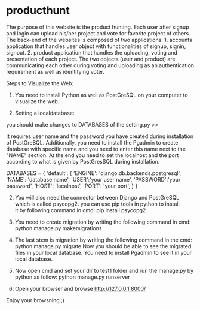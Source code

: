# producthunt
The purpose of this website is the product hunting. Each user after signup and login can upload his/her project and vote for favorite
project of others. The back-end of the websites is composed of two applications: 1. accounts application that handles user object with 
functionalities of signup, signin, signout. 2. product application that handles the uploading, voting and presentation of each project.
The two objects (user and product) are communicating each other during voting and uploading as an authentication requirement as well as identifying voter.




Steps to Visualize the Web:



1. You need to install Python as well as PostGreSQL on your computer to visualize the web. 

2. Setting a localdatabase: 

you should make changes to DATABASES of the setting.py >>

It requires user name and the password you have created during installation of PostGreSQL. Additionally, you need to install the Pgadmin
to create database with specific name and you need to enter this name next to the "NAME" section. At the end you need to set 
the localhost and the port according to what is given by PostGresSQL during installation.





DATABASES = {
    'default': {
        'ENGINE': 'django.db.backends.postgresql',
        'NAME': 'database name',
        'USER':'your user name',
        'PASSWORD':'your password',
        'HOST': 'localhost',
        'PORT': 'your port',
      }
    }
    
    
    
    
    

2. You will also need the connector between Django and PostGreSQL which is called psycopg2. you can use pip tools in python to install  
   it by following command in cmd: 
   pip install psycopg2


3. You need to create migration by writing the following command in cmd:
   python manage.py makemigrations
   

4. The last stem is migration by writing the following command in the cmd:
   python manage.py migrate
   Now you should be able to see the migrated files in your local database. You need to install Pgadmin to see it in your local 
   database.

5. Now open cmd and set your dir to test1 folder and run the manage.py by python as follow:
   python manage.py runserver

6. Open your browser and browse http://127.0.0.1:8000/
  
Enjoy your browsning ;)  
 

